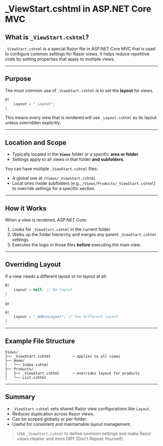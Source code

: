 
# _ViewStart.cshtml in ASP.NET Core MVC

## What is `_ViewStart.cshtml`?

`_ViewStart.cshtml` is a special Razor file in ASP.NET Core MVC that is used to configure common settings for Razor views. It helps reduce repetitive code by setting properties that apply to multiple views.

---

## Purpose

The most common use of `_ViewStart.cshtml` is to set the **layout** for views.

```csharp
@{
    Layout = "_Layout";
}
```

This means every view that is rendered will use `_Layout.cshtml` as its layout unless overridden explicitly.

---

## Location and Scope

- Typically located in the **`Views`** folder or a specific **area or folder**.
- Settings apply to all views in that folder **and subfolders**.

You can have multiple `_ViewStart.cshtml` files:
- A global one at `/Views/_ViewStart.cshtml`
- Local ones inside subfolders (e.g., `/Views/Products/_ViewStart.cshtml`) to override settings for a specific section.

---

## How it Works

When a view is rendered, ASP.NET Core:
1. Looks for `_ViewStart.cshtml` in the current folder.
2. Walks up the folder hierarchy and merges any parent `_ViewStart.cshtml` settings.
3. Executes the logic in those files **before** executing the main view.

---

## Overriding Layout

If a view needs a different layout or no layout at all:

```csharp
@{
    Layout = null; // No layout
}
```

or

```csharp
@{
    Layout = "_AdminLayout"; // Use different layout
}
```

---

## Example File Structure

```
Views/
├── _ViewStart.cshtml          → applies to all views
├── Home/
│   └── Index.cshtml
├── Products/
│   ├── _ViewStart.cshtml      → overrides layout for products
│   └── List.cshtml
```

---

## Summary

- `_ViewStart.cshtml` sets shared Razor view configurations like `Layout`.
- Reduces duplication across Razor views.
- Can be scoped globally or per-folder.
- Useful for consistent and maintainable layout management.

> Use `_ViewStart.cshtml` to define common settings and make Razor views cleaner and more DRY (Don't Repeat Yourself).
